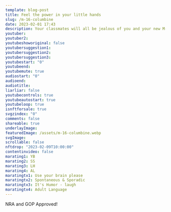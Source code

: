 ```yaml
---
template: blog-post
title: Feel the power in your little hands
slug: /m-16-columbine
date: 2023-02-01 17:43
description: Your classmates will all be jealous of you and your new M-16 Columbine!
youtuber: 
youtuber2: 
youtubeshoworiginal: false
youtubersuggestion1:
youtubersuggestion2:
youtubersuggestion3:
youtubestart: "0"
youtubeend: 
youtubemute: true
audiostart: "0"
audioend: 
audiotitle: 
liarliar: false
youtubecontrols: true
youtubeautostart: true
youtubeloop: true
isnftforsale: true
svgzindex: "0"
comments: false
shareable: true
underlayImage: 
featuredImage: /assets/m-16-columbine.webp
svgImage:
scrollable: false
nftdrop: "2023-02-09T10:00:00"
contentinvideo: false
marating1: YB
marating2: SS
marating3: LH
marating4: AL
maratingtx1: Use your brain please
maratingtx2: Spontaneous & Sporadic
maratingtx3: It's Humor - laugh
maratingtx4: Adult Language
---
```

NRA and GOP Approved!






<!-- https://youtu.be/VgdB9QYKeyM -->

<!-- XjuLZwlDxh8 -->